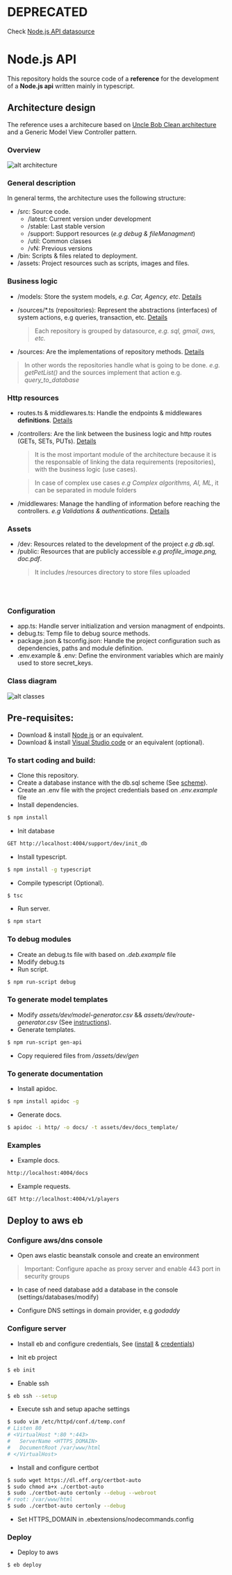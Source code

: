 # DEPRECATED

Check [Node.js API datasource](https://github.com/erick-rivas/nodejs-api-datasource)

# Node.js API

This repository holds the source code of a **reference** for the development of a **Node.js api** written mainly in typescript.

## Architecture design

The reference uses a architecure based on [Uncle Bob Clean architecture](https://8thlight.com/blog/uncle-bob/2012/08/13/the-clean-architecture.html) and a Generic Model View Controller pattern.

### Overview 

![alt architecture](./assets/dev/architecture.jpg)

### General description

In general terms, the architecture uses the following structure:

  - /src: Source code.
    - /latest: Current version under development
    - /stable: Last stable version
    - /support: Support resources (*e.g debug & fileManagment*)
    - /util: Common classes
    - /vN: Previous versions
  - /bin: Scripts & files related to deployment.
  - /assets: Project resources such as scripts, images and files.

### Business logic

  - /models: Store the system models, *e.g. Car, Agency, etc*. [Details](/.guides/models.md)

  - /sources/*.ts (repositories): Represent the abstractions (interfaces) of system actions, e.g queries, transaction, etc. [Details](/.guides/repositories.md)
    > Each repository is grouped by datasource, *e.g. sql, gmail, aws, etc.*

  - /sources: Are the implementations of repository methods. [Details](/.guides/sources.md)

 > In other words the repositories handle what is going to be done. *e.g. getPetList()* and the sources implement that action e.g. *query_to_database*

### Http resources

  - routes.ts & middlewares.ts: Handle the endpoints & middlewares **definitions**. [Details](/.guides/routes.md)
 
  - /controllers: Are the link between the business logic and http routes (GETs, SETs, PUTs). [Details](/.guides/routes.md)

    > It is the most important module of the architecture because it is the responsable of linking the data requirements (repositories), with the business logic (use cases).

    > In case of complex use cases *e.g Complex algorithms, AI, ML*, it can be separated in module folders

  - /middlewares: Manage the handling of information before reaching the controllers. *e.g Validations & authentications*. [Details](/.guides/middlewares.md)

### Assets

  - /dev: Resources related to the development of the project *e.g db.sql*.
  - /public: Resources that are publicly accessible *e.g profile_image.png, doc.pdf*.
    > It includes /resources directory to store files uploaded

<br/><br/>

### Configuration

  - app.ts: Handle server initialization and version managment of endpoints.
  - debug.ts: Temp file to debug source methods.
  - package.json & tsconfig.json: Handle the project configuration such as dependencies, paths and module definition.
  - .env.example & .env: Define the environment variables which are mainly used to store secret_keys.

### Class diagram

![alt classes](./assets/dev/classes.jpg)

## Pre-requisites:

 * Download & install [Node js](https://nodejs.org/en/download/) or an equivalent.
 * Download & install [Visual Studio code](https://code.visualstudio.com/) or an equivalent (optional).

### To start coding and build:

 * Clone this repository.
 * Create a database instance with the db.sql scheme (See [scheme](./assets/dev/db.sql)).
 * Create an .env file with the project credentials based on *.env.example* file
 * Install dependencies.
 ```bash
 $ npm install
 ```
 * Init database 
  ```bash
 GET http://localhost:4004/support/dev/init_db
 ```
 * Install typescript.
 ```bash
 $ npm install -g typescript
 ```
 * Compile typescript (Optional).
 ```bash
 $ tsc
 ```
 * Run server.
 ```bash
 $ npm start
 ```

 ### To debug modules

 * Create an debug.ts file with based on *.deb.example* file
 * Modify debug.ts
 * Run script.
 ```bash
 $ npm run-script debug
 ```

 ### To generate model templates
 
 * Modify *assets/dev/model-generator.csv* && *assets/dev/route-generator.csv* (See [instructions](./guides/bin.generator.md)).
 * Generate templates.
 ```bash
 $ npm run-script gen-api
 ```
 * Copy requiered files from */assets/dev/gen* 


 ### To generate documentation

 * Install apidoc.
 ```bash
 $ npm install apidoc -g
 ```
 * Generate docs.
 ```bash
 $ apidoc -i http/ -o docs/ -t assets/dev/docs_template/
 ```

  ### Examples

 * Example docs.
 ```bash
 http://localhost:4004/docs
 ```
  * Example requests. 
 ```bash
 GET http://localhost:4004/v1/players
 ```

## Deploy to aws eb

### Configure aws/dns console

* Open aws elastic beanstalk console and create an environment 
> Important: Configure apache as proxy server and enable 443 port in security groups

* In case of need database add a database in the console (settings/databases/modify)

* Configure DNS settings in domain provider, e.g *godaddy*


### Configure server

* Install eb and configure credentials, See ([install](https://docs.aws.amazon.com/es_es/elasticbeanstalk/latest/dg/eb-cli3-install.html) & [credentials](https://docs.aws.amazon.com/es_es/general/latest/gr/managing-aws-access-keys.html))

* Init eb project
```bash
$ eb init
 ```

* Enable ssh
```bash
$ eb ssh --setup
 ```

* Execute ssh and setup apache settings
```bash
$ sudo vim /etc/httpd/conf.d/temp.conf
# Listen 80
# <VirtualHost *:80 *:443>
# 	ServerName <HTTPS_DOMAIN>
# 	DocumentRoot /var/www/html
# </VirtualHost>
```

* Install and configure certbot
```bash
$ sudo wget https://dl.eff.org/certbot-auto
$ sudo chmod a+x ./certbot-auto
$ sudo ./certbot-auto certonly --debug --webroot
# root: /var/www/html
$ sudo ./certbot-auto certonly --debug
```
* Set HTTPS_DOMAIN in .ebextensions/nodecommands.config

### Deploy

 * Deploy to aws
```bash
$ eb deploy
 ```